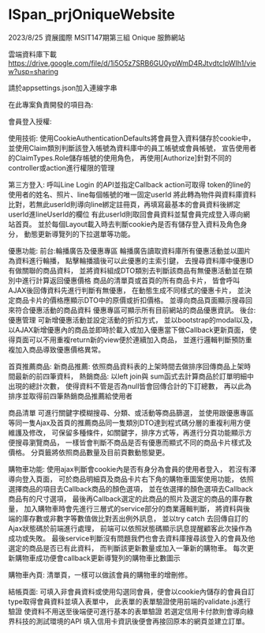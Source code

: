# ISpan_prjOniqueWebsite

2023/8/25 資展國際 MSIT147期第三組 Onique 服飾網站

雲端資料庫下載
https://drive.google.com/file/d/1i5O5z7SRB6GU0ypWmD4RJtvdtcIpWIh1/view?usp=sharing

請於appsettings.json加入連線字串

在此專案負責開發的項目為:

會員登入授權:

使用技術:
使用CookieAuthenticationDefaults將會員登入資料儲存於cookie中，
並使用Claim類別判斷該登入帳號為資料庫中的員工帳號或會員帳號，
宣告使用者的ClaimTypes.Role儲存帳號的使用角色，
再使用[Authorize]針對不同的controller或action進行權限的管理



第三方登入:
呼叫Line Login 的API並指定Callback action可取得
token的line的使用者的姓名、照片、line每個帳號的唯一固定userId
將此轉為物件與資料庫資料比對，若無此userId則導向line綁定註冊頁，再填寫最基本的會員資料後綁定userId進lineUserId的欄位
有此userId則取回會員資料並幫會員完成登入導向網站首頁。
並於每個Layout載入時去判斷cookie內是否有儲存登入資料及角色身分，
動態更新導覽列的下拉選單等功能。

優惠功能:
前台:輪播廣告及優惠專區
輪播廣告讀取資料庫所有優惠活動並以圖片為資料進行輪播，
點擊輪播牆後可以此優惠的主索引鍵，
去搜尋資料庫中優惠ID有做關聯的商品資料，
並將資料組成DTO類別去判斷該商品有無優惠活動並在類別中進行計算返回優惠價格
商品的清單頁或首頁的所有商品卡片，
皆會呼叫AJAX後回傳資料先進行判斷有無優惠，
在動態生成不同樣式的優惠卡片，
並決定商品卡片的價格應顯示DTO中的原價或折扣價格。
並導向商品頁面顯示搜尋回來符合優惠活動的商品資料
優惠專區可顯示所有目前網站的商品優惠資訊。
後台:優惠管理
可新增優惠活動並設定活動的折扣方式，
並以bootstrap的modal以及，
以AJAX新增優惠內的商品並即時於載入或加入優惠當下做Callback更新頁面，
使得頁面可以不用重複return新的view便於連續加入商品，
並進行邏輯判斷預防重複加入商品導致優惠價格異常。


首頁推薦商品:
新商品推薦:
依照商品資料表的上架時間去做排序回傳商品上架時間最新的前四筆資料，
熱銷商品:
以left join與 sum函式去計算商品於訂單明細中出現的總計次數，
使得資料不管是否為null皆會回傳合計的下訂總數，
再以此為排序並取得前四筆熱銷商品推薦給使用者

商品清單
可進行關鍵字模糊搜尋、分類、或活動等商品篩選，
並使用跟優惠專區等同一隻Ajax及首頁的推薦商品同一隻類別DTO達到程式碼分層的重複利用方便維護及修改，
可保留多種條件，如關鍵字，排序方式等，再進行分頁功能顯示方便搜尋瀏覽商品，
一樣皆會判斷不商品是否有優惠而顯式不同的商品卡片樣式及價格。
分頁籤將依照商品數量及目前頁數動態變更。

購物車功能:
使用ajax判斷會cookie內是否有身分為會員的使用者登入，
若沒有澤導向登入頁面，
可於商品明細頁及商品卡片右下角的購物車圖案使用功能，
依照選擇商品的項目去Callback商品的顏色選項，
並在依選擇的顏色選項去Callback商品有的尺寸選項，
最後再Callback選定的此商品的照片及選定的商品的庫存數量，
加入購物車時會先進行三層式的service部分的商業邏輯判斷，
將資料與後端的庫存數或非數字等數值做比對丟出例外訊息，
並以try catch 去回傳自訂的Ajax狀態碼於前端進行處理，
前端可以依照狀態碼顯示訊息提醒顧客此次操作為成功或失敗。
最後service判斷沒有問題我們也會去資料庫搜尋該登入的會員及他選定的商品是否已有此資料，
而判斷該更新數量或加入一筆新的購物車。
每次更新購物車成功便會callback更新導覽列的購物車比數圖示

購物車內頁:
清單頁，一樣可以做該會員的購物車的增刪修。

結帳頁面:
可填入非會員資料或使用勾選同會員，便會以cookie內儲存的會員自訂type取得會員資料並填入表單中，
此表單的表單驗證使用前端的validate.js進行驗證
使資料不用送至後端便可進行基本的表單驗證
若選定信用卡付款則會導向綠界科技的測試環境的API
填入信用卡資訊後便會再接回原本的網頁並建立訂單。



